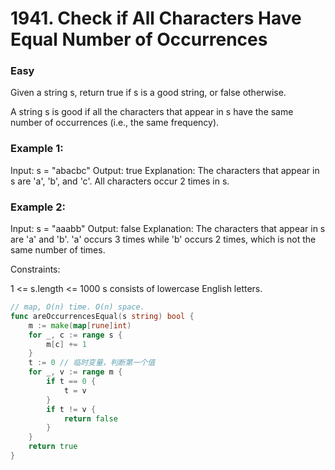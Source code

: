 # 1941. Check if All Characters Have Equal Number of Occurrences

### Easy

Given a string s, return true if s is a good string, or false otherwise.

A string s is good if all the characters that appear in s have the same number of occurrences (i.e., the same frequency).

### Example 1:

Input: s = "abacbc"
Output: true
Explanation: The characters that appear in s are 'a', 'b', and 'c'. All characters occur 2 times in s.

### Example 2:

Input: s = "aaabb"
Output: false
Explanation: The characters that appear in s are 'a' and 'b'.
'a' occurs 3 times while 'b' occurs 2 times, which is not the same number of times.

Constraints:

1 <= s.length <= 1000
s consists of lowercase English letters.

```go
// map, O(n) time. O(n) space.
func areOccurrencesEqual(s string) bool {
	m := make(map[rune]int)
	for _, c := range s {
		m[c] += 1
	}
	t := 0 // 临时变量，判断第一个值
	for _, v := range m {
		if t == 0 {
			t = v
		}
		if t != v {
			return false
		}
	}
	return true
}
```